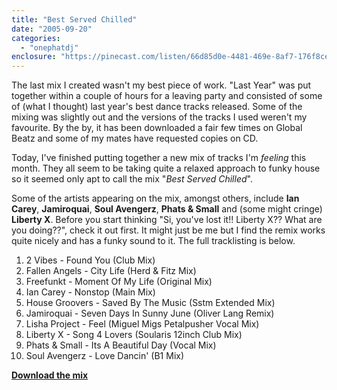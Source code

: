 ```yaml
---
title: "Best Served Chilled"
date: "2005-09-20"
categories: 
  - "onephatdj"
enclosure: "https://pinecast.com/listen/66d85d0e-4481-469e-8af7-176f8ce434af.mp3 83488768 audio/mpeg "
---
```


The last mix I created wasn't my best piece of work. "Last Year" was put together within a couple of hours for a leaving party and consisted of some of (what I thought) last year's best dance tracks released. Some of the mixing was slightly out and the versions of the tracks I used weren't my favourite. By the by, it has been downloaded a fair few times on Global Beatz and some of my mates have requested copies on CD.

Today, I've finished putting together a new mix of tracks I'm _feeling_ this month. They all seem to be taking quite a relaxed approach to funky house so it seemed only apt to call the mix "_Best Served Chilled_".

Some of the artists appearing on the mix, amongst others, include **Ian Carey**, **Jamiroquai**, **Soul Avengerz**, **Phats & Small** and (some might cringe) **Liberty X**. Before you start thinking "Si, you've lost it!! Liberty X?? What are you doing??", check it out first. It might just be me but I find the remix works quite nicely and has a funky sound to it. The full tracklisting is below.

1. 2 Vibes - Found You (Club Mix)
2. Fallen Angels - City Life (Herd & Fitz Mix)
3. Freefunkt - Moment Of My Life (Original Mix)
4. Ian Carey - Nonstop (Main Mix)
5. House Groovers - Saved By The Music (Sstm Extended Mix)
6. Jamiroquai - Seven Days In Sunny June (Oliver Lang Remix)
7. Lisha Project - Feel (Miguel Migs Petalpusher Vocal Mix)
8. Liberty X - Song 4 Lovers (Soularis 12inch Club Mix)
9. Phats & Small - Its A Beautiful Day (Vocal Mix)
10. Soul Avengerz - Love Dancin' (B1 Mix)

[**Download the mix**](https://pinecast.com/listen/66d85d0e-4481-469e-8af7-176f8ce434af.mp3)
